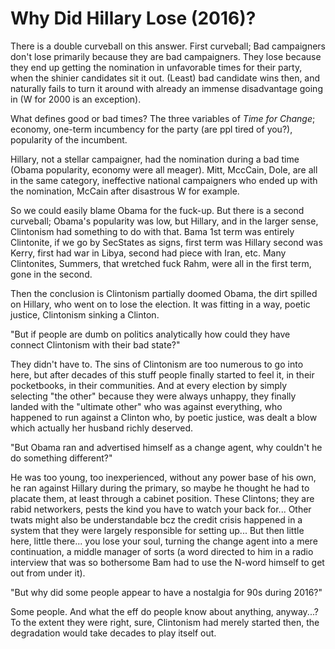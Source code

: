 # Why Did Hillary Lose (2016)?

There is a double curveball on this answer. First curveball; Bad
campaigners don't lose primarily because they are bad
campaigners. They lose because they end up getting the nomination in
unfavorable times for their party, when the shinier candidates sit it
out. (Least) bad candidate wins then, and naturally fails to turn it
around with already an immense disadvantage going in (W for 2000 is an
exception).

What defines good or bad times? The three variables of *Time for
Change*; economy, one-term incumbency for the party (are ppl tired of
you?), popularity of the incumbent.

Hillary, not a stellar campaigner, had the nomination during a bad
time (Obama popularity, economy were all meager). Mitt, MccCain, Dole,
are all in the same category, ineffective national campaigners who
ended up with the nomination, McCain after disastrous W for
example.

So we could easily blame Obama for the fuck-up. But there is a second
curveball; Obama's popularity was low, but Hillary, and in the larger
sense, Clintonism had something to do with that. Bama 1st term was
entirely Clintonite, if we go by SecStates as signs, first term was
Hillary second was Kerry, first had war in Libya, second had piece
with Iran, etc. Many Clintonites, Summers, that wretched fuck Rahm,
were all in the first term, gone in the second.

Then the conclusion is Clintonism partially doomed Obama, the dirt
spilled on Hillary, who went on to lose the election. It was fitting
in a way, poetic justice, Clintonism sinking a Clinton.

"But if people are dumb on politics analytically how could they have
connect Clintonism with their bad state?"

They didn't have to. The sins of Clintonism are too numerous to go
into here, but after decades of this stuff people finally started to
feel it, in their pocketbooks, in their communities. And at every
election by simply selecting "the other" because they were always
unhappy, they finally landed with the "ultimate other" who was against
everything, who happened to run against a Clinton who, by poetic
justice, was dealt a blow which actually her husband richly deserved.


"But Obama ran and advertised himself as a change agent, why couldn't he do something different?"

He was too young, too inexperienced, without any power base of his
own, he ran against Hillary during the primary, so maybe he thought he
had to placate them, at least through a cabinet position.  These
Clintons; they are rabid networkers, pests the kind you have to watch
your back for... Other twats might also be understandable bcz the
credit crisis happened in a system that they were largely responsible
for setting up... But then little here, little there... you lose your
soul, turning the change agent into a mere continuation, a middle
manager of sorts (a word directed to him in a radio interview that was
so bothersome Bam had to use the N-word himself to get out from under
it).

"But why did some people appear to have a nostalgia for 90s during 2016?"

Some people. And what the eff do people know about anything,
anyway...? To the extent they were right, sure, Clintonism had merely
started then, the degradation would take decades to play itself out.










